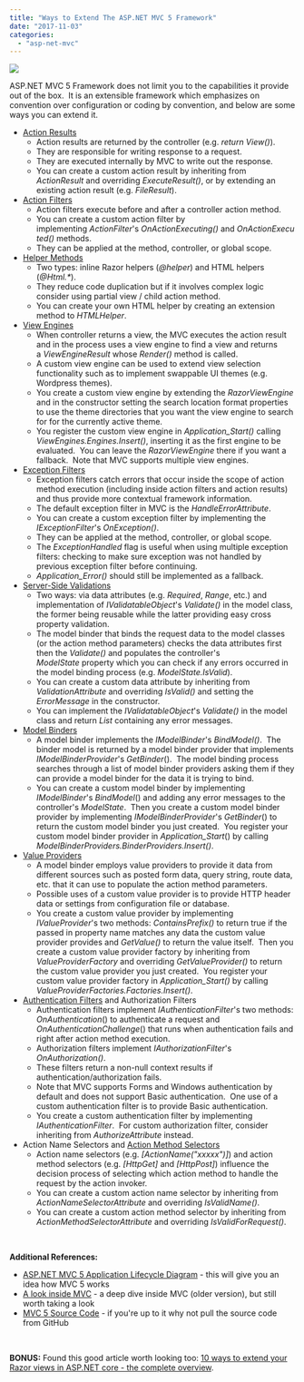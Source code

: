 ```yaml
---
title: "Ways to Extend The ASP.NET MVC 5 Framework"
date: "2017-11-03"
categories: 
  - "asp-net-mvc"
---
```


![](/technical-blog/assets/images/mvcbloglogo.png)



ASP.NET MVC 5 Framework does not limit you to the capabilities it provide out of the box.  It is an extensible framework which emphasizes on convention over configuration or coding by convention, and below are some ways you can extend it.

- [Action Results](http://www.c-sharpcorner.com/UploadFile/db2972/custom-action-result-sample-in-mvc-day-36/)
    - Action results are returned by the controller (e.g. _return View()_).
    - They are responsible for writing response to a request.
    - They are executed internally by MVC to write out the response.
    - You can create a custom action result by inheriting from _ActionResult_ and overriding _ExecuteResult()_, or by extending an existing action result (e.g. _FileResult_).
- [Action Filters](https://docs.microsoft.com/en-us/aspnet/mvc/overview/older-versions/hands-on-labs/aspnet-mvc-4-custom-action-filters)
    - Action filters execute before and after a controller action method.
    - You can create a custom action filter by implementing _ActionFilter_'s _OnActionExecuting()_ and _OnActionExecuted()_ methods.
    - They can be applied at the method, controller, or global scope.
- [Helper Methods](http://www.c-sharpcorner.com/article/custom-html-helper-in-Asp-Net-mvc/)
    - Two types: inline Razor helpers (_@helper_) and HTML helpers (_@Html.\*_).
    - They reduce code duplication but if it involves complex logic consider using partial view / child action method.
    - You can create your own HTML helper by creating an extension method to _HTMLHelper_.
- [View Engines](http://marisks.net/2017/02/03/razor-view-engine-for-feature-folders/)
    - When controller returns a view, the MVC executes the action result and in the process uses a view engine to find a view and returns a _ViewEngineResult_ whose _Render()_ method is called.
    - A custom view engine can be used to extend view selection functionality such as to implement swappable UI themes (e.g. Wordpress themes).
    - You create a custom view engine by extending the _RazorViewEngine_ and in the constructor setting the search location format properties to use the theme directories that you want the view engine to search for for the currently active theme.
    - You register the custom view engine in _Application\_Start()_ calling _ViewEngines.Engines.Insert()_, inserting it as the first engine to be evaluated.  You can leave the _RazorViewEngine_ there if you want a fallback.  Note that MVC supports multiple view engines.
- [Exception Filters](http://www.tutorialsteacher.com/mvc/filters-in-asp.net-mvc)
    - Exception filters catch errors that occur inside the scope of action method execution (including inside action filters and action results) and thus provide more contextual framework information.
    - The default exception filter in MVC is the _HandleErrorAttribute_.
    - You can create a custom exception filter by implementing the _IExceptionFilter_'s _OnException()_.
    - They can be applied at the method, controller, or global scope.
    - The _ExceptionHandled_ flag is useful when using multiple exception filters: checking to make sure exception was not handled by previous exception filter before continuing.
    - _Application\_Error()_ should still be implemented as a fallback.
- [Server-Side Validations](http://prideparrot.com/blog/archive/2012/4/model_validation_in_asp_net_mvc)
    - Two ways: via data attributes (e.g. _Required_, _Range_, etc.) and implementation of _IValidatableObject_'s _Validate()_ in the model class, the former being reusable while the latter providing easy cross property validation.
    - The model binder that binds the request data to the model classes (or the action method parameters) checks the data attributes first then the _Validate()_ and populates the controller's _ModelState_ property which you can check if any errors occurred in the model binding process (e.g. _ModelState.IsValid_).
    - You can create a custom data attribute by inheriting from _ValidationAttribute_ and overriding _IsValid()_ and setting the _ErrorMessage_ in the constructor.
    - You can implement the _IValidatableObject_'s _Validate()_ in the model class and return _List_ containing any error messages.
- [Model Binders](http://www.dotnetcurry.com/aspnet-mvc/1261/custom-model-binder-aspnet-mvc)
    - A model binder implements the _IModelBinder_'s _BindModel()_.  The binder model is returned by a model binder provider that implements _IModelBinderProvider_'s _GetBinder_().  The model binding process searches through a list of model binder providers asking them if they can provide a model binder for the data it is trying to bind.
    - You can create a custom model binder by implementing _IModelBinder_'s _BindModel_() and adding any error messages to the controller's _ModelState_.  Then you create a custom model binder provider by implementing _IModelBinderProvider_'s _GetBinder_() to return the custom model binder you just created.  You register your custom model binder provider in _Application\_Start_() by calling _ModelBinderProviders.BinderProviders.Insert()_.
- [Value Providers](http://www.c-sharpcorner.com/UploadFile/97fc7a/smart-working-with-custom-value-providers-in-Asp-Net-mvc/)
    - A model binder employs value providers to provide it data from different sources such as posted form data, query string, route data, etc. that it can use to populate the action method parameters.
    - Possible uses of a custom value provider is to provide HTTP header data or settings from configuration file or database.
    - You create a custom value provider by implementing _IValueProvider_'s two methods: _ContainsPrefix()_ to return true if the passed in property name matches any data the custom value provider provides and _GetValue()_ to return the value itself.  Then you create a custom value provider factory by inheriting from _ValueProviderFactory_ and overriding _GetValueProvider()_ to return the custom value provider you just created.  You register your custom value provider factory in _Application\_Start()_ by calling _ValueProviderFactories.Factories.Insert()_.
- [Authentication Filters](http://www.dotnetfunda.com/articles/show/2935/creating-custom-authentication-filter-in-aspnet-mvc) and Authorization Filters
    - Authentication filters implement _IAuthenticationFilter_'s two methods: _OnAuthentication_() to authenticate a request and _OnAuthenticationChallenge_() that runs when authentication fails and right after action method execution.
    - Authorization filters implement _IAuthorizationFilter_'s _OnAuthorization()_.
    - These filters return a non-null context results if authentication/authorization fails.
    - Note that MVC supports Forms and Windows authentication by default and does not support Basic authentication.  One use of a custom authentication filter is to provide Basic authentication.
    - You create a custom authentication filter by implementing _IAuthenticationFilter_.  For custom authorization filter, consider inheriting from _AuthorizeAttribute_ instead.
- Action Name Selectors and [Action Method Selectors](http://www.tutorialsteacher.com/articles/define-custom-action-selector-in-mvc)
    - Action name selectors (e.g. _\[ActionName("xxxxx")\]_) and action method selectors (e.g. _\[HttpGet\]_ and _\[HttpPost\]_) influence the decision process of selecting which action method to handle the request by the action invoker.
    - You can create a custom action name selector by inheriting from _ActionNameSelectorAttribute_ and overriding _IsValidName()_.
    - You can create a custom action method selector by inheriting from _ActionMethodSelectorAttribute_ and overriding _IsValidForRequest()_.

 

**Additional References:**

- [ASP.NET MVC 5 Application Lifecycle Diagram](https://docs.microsoft.com/en-us/aspnet/mvc/overview/getting-started/lifecycle-of-an-aspnet-mvc-5-application) - this will give you an idea how MVC 5 works
- [A look inside MVC](http://beletsky.net/blog/categories/insidemvc/) - a deep dive inside MVC (older version), but still worth taking a look
- [MVC 5 Source Code](https://github.com/aspnet/AspNetWebStack) - if you're up to it why not pull the source code from GitHub

 

**BONUS:** Found this good article worth looking too: [10 ways to extend your Razor views in ASP.​NET core - the complete overview](http://asp.net-hacker.rocks/2016/02/18/extending-razor-views.html).
